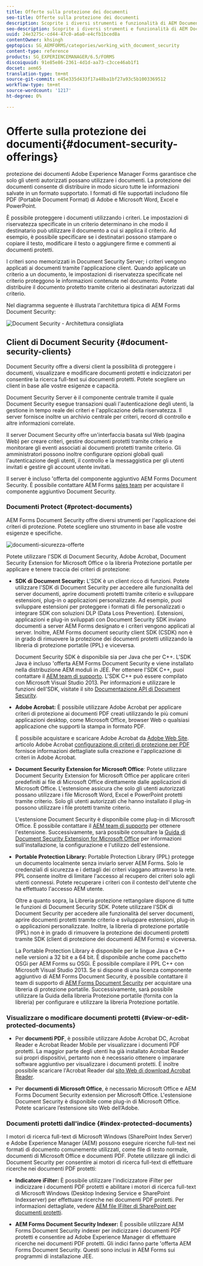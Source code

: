```yaml
---
title: Offerte sulla protezione dei documenti
seo-title: Offerte sulla protezione dei documenti
description: Scoprite i diversi strumenti e funzionalità di AEM Document Security
seo-description: Scoprite i diversi strumenti e funzionalità di AEM Document Security
uuid: 24e3275c-cd44-47c0-a6a0-e4cfb1bced8a
contentOwner: khsingh
geptopics: SG_AEMFORMS/categories/working_with_document_security
content-type: reference
products: SG_EXPERIENCEMANAGER/6.5/FORMS
discoiquuid: 91e85e86-2361-4d1d-aa73-c3cce46ab1f1
docset: aem65
translation-type: tm+mt
source-git-commit: e45e335d433f17a48ba1bf27a93c5b1003369512
workflow-type: tm+mt
source-wordcount: '1217'
ht-degree: 0%

---
```



# Offerte sulla protezione dei documenti{#document-security-offerings}

 protezione dei documenti Adobe Experience Manager Forms garantisce che solo gli utenti autorizzati possano utilizzare i documenti. La protezione dei documenti consente di distribuire in modo sicuro tutte le informazioni salvate in un formato supportato. I formati di file supportati includono  file PDF (Portable Document Format) di Adobe e Microsoft Word, Excel e PowerPoint.

È possibile proteggere i documenti utilizzando i criteri. Le impostazioni di riservatezza specificate in un criterio determinano in che modo il destinatario può utilizzare il documento a cui si applica il criterio. Ad esempio, è possibile specificare se i destinatari possono stampare o copiare il testo, modificare il testo o aggiungere firme e commenti ai documenti protetti.

I criteri sono memorizzati in Document Security Server; i criteri vengono applicati ai documenti tramite l&#39;applicazione client. Quando applicate un criterio a un documento, le impostazioni di riservatezza specificate nel criterio proteggono le informazioni contenute nel documento. Potete distribuire il documento protetto tramite criterio ai destinatari autorizzati dal criterio.

Nel diagramma seguente è illustrata l&#39;architettura tipica di  AEM Forms Document Security:

![Document Security - Architettura consigliata](do-not-localize/document_security_architecture.png)

## Client di Document Security {#document-security-clients}

Document Security offre a diversi client la possibilità di proteggere i documenti, visualizzare e modificare documenti protetti e indicizzatori per consentire la ricerca full-text sui documenti protetti. Potete scegliere un client in base alle vostre esigenze e capacità.

Document Security Server è il componente centrale tramite il quale Document Security esegue transazioni quali l&#39;autenticazione degli utenti, la gestione in tempo reale dei criteri e l&#39;applicazione della riservatezza. Il server fornisce inoltre un archivio centrale per criteri, record di controllo e altre informazioni correlate.

Il server Document Security offre un&#39;interfaccia basata sul Web (pagina Web) per creare criteri, gestire documenti protetti tramite criterio e monitorare gli eventi associati ai documenti protetti tramite criterio. Gli amministratori possono inoltre configurare opzioni globali quali l&#39;autenticazione degli utenti, il controllo e la messaggistica per gli utenti invitati e gestire gli account utente invitati.

Il server è incluso &#39;offerta del componente aggiuntivo AEM Forms Document Security. È possibile contattare  AEM Forms [sales team](https://www.adobe.com/products/request-consultation/marketing-cloud.html?s_osc=70114000002JNwKAAW&amp;s_iid=70114000002JHs3AAG) per acquistare il componente aggiuntivo Document Security.

### Documenti Protect {#protect-documents}

 AEM Forms Document Security offre diversi strumenti per l&#39;applicazione dei criteri di protezione. Potete scegliere uno strumento in base alle vostre esigenze e specifiche.

![documenti-sicurezza-offerte](assets/document-security-offerings.png)

Potete utilizzare l&#39;SDK di Document Security,  Adobe Acrobat, Document Security Extension for Microsoft Office o la libreria Protezione portatile per applicare e tenere traccia dei criteri di protezione:

* **SDK di Document Security:** L&#39;SDK è un client ricco di funzioni. Potete utilizzare l&#39;SDK di Document Security per accedere alle funzionalità del server documenti, aprire documenti protetti tramite criterio e sviluppare estensioni, plug-in o applicazioni personalizzate. Ad esempio, puoi sviluppare estensioni per proteggere i formati di file personalizzati o integrare SDK con soluzioni DLP (Data Loss Prevention). Estensioni, applicazioni e plug-in sviluppati con Document Security SDK inviano documenti a  server AEM Forms designato e i criteri vengono applicati al server. Inoltre,  AEM Forms document security client SDK (CSDK) non è in grado di rimuovere la protezione dei documenti protetti utilizzando la libreria di protezione portatile (PPL) e viceversa.

   Document Security SDK è disponibile sia per Java che per C++. L&#39;SDK Java è incluso &#39;offerta AEM Forms Document Security e viene installato nella distribuzione AEM moduli in JEE. Per ottenere l&#39;SDK C++, puoi contattare il [AEM team di supporto](https://helpx.adobe.com/it/marketing-cloud/contact-support.html). L&#39;SDK C++ può essere compilato con Microsoft Visual Studio 2013. Per informazioni e utilizzare le funzioni dell&#39;SDK, visitate il sito [Documentazione API di Document Security](https://help.adobe.com/en_US/livecycle/11.0/Services/WS92d06802c76abadb76c48dfe12dbeb3e281-7ff0.2.html).

* **Adobe Acrobat:** È possibile utilizzare  Adobe Acrobat per applicare criteri di protezione ai documenti PDF creati utilizzando le più comuni applicazioni desktop, come Microsoft Office, browser Web o qualsiasi applicazione che supporti la stampa in formato PDF.

   È possibile acquistare e scaricare  Adobe Acrobat da [ Adobe Web Site](https://acrobat.adobe.com/us/en/free-trial-download.html).  articolo Adobe Acrobat [configurazione di criteri di protezione per PDF](https://helpx.adobe.com/acrobat/using/setting-security-policies-pdfs.html) fornisce informazioni dettagliate sulla creazione e l&#39;applicazione di criteri in  Adobe Acrobat.

* **Document Security Extension for Microsoft Office**: Potete utilizzare Document Security Extension for Microsoft Office per applicare criteri predefiniti ai file di Microsoft Office direttamente dalle applicazioni di Microsoft Office. L&#39;estensione assicura che solo gli utenti autorizzati possano utilizzare i file Microsoft Word, Excel e PowerPoint protetti tramite criterio. Solo gli utenti autorizzati che hanno installato il plug-in possono utilizzare i file protetti tramite criterio.

   L&#39;estensione Document Security è disponibile come plug-in di Microsoft Office. È possibile contattare il [AEM team di supporto](https://helpx.adobe.com/ca/marketing-cloud/contact-support.html) per ottenere l&#39;estensione. Successivamente, sarà possibile consultare la [Guida di Document Security Extension for Microsoft Office](https://helpx.adobe.com/aem-forms/aem-document-security/download-installer.html) per informazioni sull&#39;installazione, la configurazione e l&#39;utilizzo dell&#39;estensione.

* **Portable Protection Library:** Portable Protection Library (PPL) protegge un documento localmente senza inviarlo  server AEM Forms. Solo le credenziali di sicurezza e i dettagli dei criteri viaggano attraverso la rete. PPL consente inoltre di limitare l&#39;accesso al recupero dei criteri solo agli utenti connessi. Potete recuperare i criteri con il contesto dell&#39;utente che ha effettuato l&#39;accesso AEM utente.

   Oltre a quanto sopra, la Libreria protezione rettangolare dispone di tutte le funzioni di Document Security SDK. Potete utilizzare l&#39;SDK di Document Security per accedere alle funzionalità del server documenti, aprire documenti protetti tramite criterio e sviluppare estensioni, plug-in o applicazioni personalizzate. Inoltre, la libreria di protezione portatile (PPL) non è in grado di rimuovere la protezione dei documenti protetti tramite  SDK (client di protezione dei documenti AEM Forms) e viceversa.

   La Portable Protection Library è disponibile per le lingue Java e C++ nelle versioni a 32 bit e a 64 bit. È disponibile anche come pacchetto OSGi per  AEM Forms su OSGi. È possibile compilare il PPL C++ con Microsoft Visual Studio 2013. Se si dispone di una licenza  componente aggiuntivo di AEM Forms Document Security, è possibile contattare il team di supporto di [ AEM Forms Document Security](https://helpx.adobe.com/marketing-cloud/contact-support.html) per acquistare una libreria di protezione portatile. Successivamente, sarà possibile utilizzare la Guida della libreria Protezione portatile (fornita con la libreria) per configurare e utilizzare la libreria Protezione portatile.

### Visualizzare o modificare documenti protetti {#view-or-edit-protected-documents}

* Per **documenti PDF**, è possibile utilizzare  Adobe Acrobat DC,  Acrobat Reader e  Acrobat Reader Mobile per visualizzare i documenti PDF protetti. La maggior parte degli utenti ha già installato  Acrobat Reader sui propri dispositivi, pertanto non è necessario ottenere o imparare software aggiuntivo per visualizzare i documenti protetti. È inoltre possibile scaricare l&#39;Acrobat Reader  dal [ sito Web di download Acrobat Reader](https://get.adobe.com/reader/).

* Per **documenti di Microsoft Office**, è necessario Microsoft Office e  AEM Forms Document Security extension per Microsoft Office. L&#39;estensione Document Security è disponibile come plug-in di Microsoft Office. Potete scaricare l’estensione  sito Web dell’Adobe.

### Documenti protetti dall&#39;indice {#index-protected-documents}

I motori di ricerca full-text di Microsoft Windows (SharePoint Index Server) e Adobe Experience Manager (AEM) possono eseguire ricerche full-text nei formati di documento comunemente utilizzati, come file di testo normale, documenti di Microsoft Office e documenti PDF. Potete utilizzare gli indici di Document Security per consentire ai motori di ricerca full-text di effettuare ricerche nei documenti PDF protetti:

* **Indicatore iFilter:** È possibile utilizzare l&#39;indicizzatore iFilter per indicizzare i documenti PDF protetti e abilitare i motori di ricerca full-text di Microsoft Windows (Desktop Indexing Service e SharePoint Indexserver) per effettuare ricerche nei documenti PDF protetti. Per informazioni dettagliate, vedere [AEM file IFilter di SharePoint per documenti protetti](assets/sharepoint-ifilter-doc-security.pdf).

* **AEM Forms Document Security Indexer:** È possibile utilizzare  AEM Forms Document Security indexer per indicizzare i documenti PDF protetti e consentire ad Adobe Experience Manager di effettuare ricerche nei documenti PDF protetti. Gli indici fanno parte &#39;offerta AEM Forms Document Security. Questi sono inclusi in  AEM Forms sui programmi di installazione JEE.

